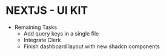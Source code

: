 # NEXTJS - UI KIT

- Remaining Tasks
  - Add query keys in a single file
  - Integrate Clerk
  - Finish dashboard layout with new shadcn components
